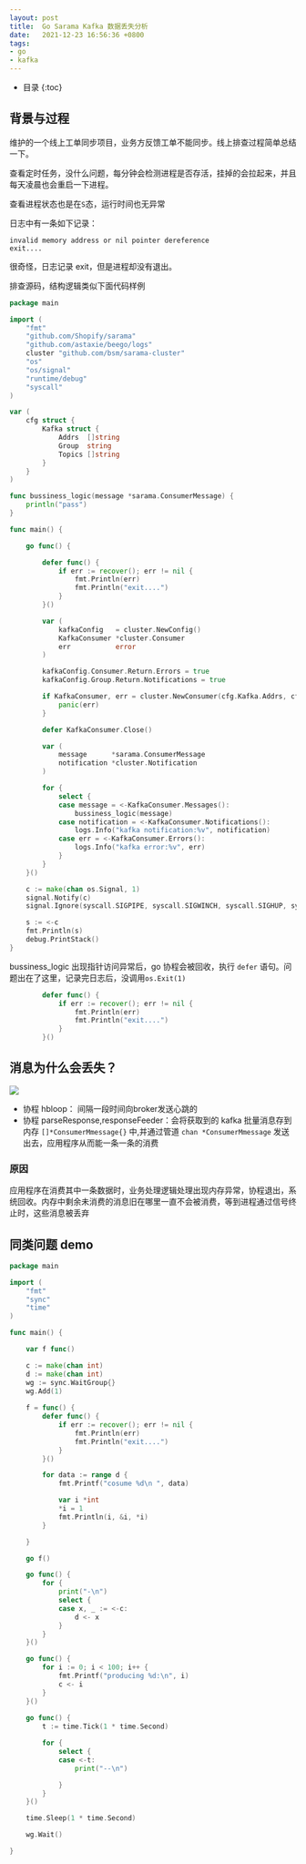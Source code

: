 ```yaml
---
layout: post
title:  Go Sarama Kafka 数据丢失分析
date:   2021-12-23 16:56:36 +0800
tags:
- go
- kafka
---
```

* 目录
{:toc}

## 背景与过程 ##

维护的一个线上工单同步项目，业务方反馈工单不能同步。线上排查过程简单总结一下。

查看定时任务，没什么问题，每分钟会检测进程是否存活，挂掉的会拉起来，并且每天凌晨也会重启一下进程。

查看进程状态也是在`S`态，运行时间也无异常

日志中有一条如下记录：

```
invalid memory address or nil pointer dereference
exit....
```
很奇怪，日志记录 exit，但是进程却没有退出。

排查源码，结构逻辑类似下面代码样例

```go
package main

import (
	"fmt"
	"github.com/Shopify/sarama"
	"github.com/astaxie/beego/logs"
	cluster "github.com/bsm/sarama-cluster"
	"os"
	"os/signal"
	"runtime/debug"
	"syscall"
)

var (
	cfg struct {
		Kafka struct {
			Addrs  []string
			Group  string
			Topics []string
		}
	}
)

func bussiness_logic(message *sarama.ConsumerMessage) {
	println("pass")
}

func main() {

	go func() {

		defer func() {
			if err := recover(); err != nil {
				fmt.Println(err)
				fmt.Println("exit....")
			}
		}()

		var (
			kafkaConfig   = cluster.NewConfig()
			KafkaConsumer *cluster.Consumer
			err           error
		)

		kafkaConfig.Consumer.Return.Errors = true
		kafkaConfig.Group.Return.Notifications = true

		if KafkaConsumer, err = cluster.NewConsumer(cfg.Kafka.Addrs, cfg.Kafka.Group, cfg.Kafka.Topics, kafkaConfig); err != nil {
			panic(err)
		}

		defer KafkaConsumer.Close()

		var (
			message      *sarama.ConsumerMessage
			notification *cluster.Notification
		)

		for {
			select {
			case message = <-KafkaConsumer.Messages():
				bussiness_logic(message)
			case notification = <-KafkaConsumer.Notifications():
				logs.Info("kafka notification:%v", notification)
			case err = <-KafkaConsumer.Errors():
				logs.Info("kafka error:%v", err)
			}
		}
	}()

	c := make(chan os.Signal, 1)
	signal.Notify(c)
	signal.Ignore(syscall.SIGPIPE, syscall.SIGWINCH, syscall.SIGHUP, syscall.SIGURG)

	s := <-c
	fmt.Println(s)
	debug.PrintStack()
}

```


bussiness_logic 出现指针访问异常后，go 协程会被回收，执行 `defer` 语句。问题出在了这里，记录完日志后，没调用`os.Exit(1)`


```go
        defer func() {
			if err := recover(); err != nil {
				fmt.Println(err)
				fmt.Println("exit....")
			}
		}()
```

## 消息为什么会丢失？ ##


![](/assets/go-sarama.consumer-3.png)

- 协程 hbloop： 间隔一段时间向broker发送心跳的
- 协程 parseResponse,responseFeeder：会将获取到的 kafka 批量消息存到内存 `[]*ConsumerMmessage{}` 中,并通过管道 `chan *ConsumerMmessage` 发送出去，应用程序从而能一条一条的消费

### 原因 ###

应用程序在消费其中一条数据时，业务处理逻辑处理出现内存异常，协程退出，系统回收。内存中剩余未消费的消息旧在哪里一直不会被消费，等到进程通过信号终止时，这些消息被丢弃


## 同类问题 demo ##

```go
package main

import (
	"fmt"
	"sync"
	"time"
)

func main() {

	var f func()

	c := make(chan int)
	d := make(chan int)
	wg := sync.WaitGroup{}
	wg.Add(1)
    
	f = func() {
		defer func() {
			if err := recover(); err != nil {
				fmt.Println(err)
				fmt.Println("exit....")
			}
		}()

		for data := range d {
			fmt.Printf("cosume %d\n ", data)

			var i *int
			*i = 1
			fmt.Println(i, &i, *i)
		}

	}

	go f()

	go func() {
		for {
			print("-\n")
			select {
			case x, _ := <-c:
				d <- x
			}
		}
	}()

	go func() {
		for i := 0; i < 100; i++ {
			fmt.Printf("producing %d:\n", i)
			c <- i
		}
	}()
    
    go func() {
		t := time.Tick(1 * time.Second)

		for {
			select {
			case <-t:
				print("--\n")

			}
		}
	}()

	time.Sleep(1 * time.Second)

	wg.Wait()

}
```
